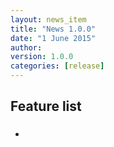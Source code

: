 ```yaml
---
layout: news_item
title: "News 1.0.0"
date: "1 June 2015"
author:
version: 1.0.0
categories: [release]
---
```


## Feature list

###

*
